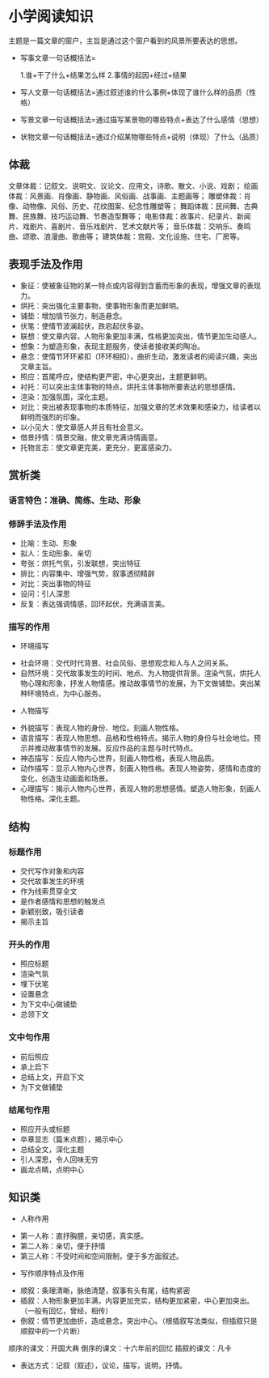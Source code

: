 # 小学阅读知识

主题是一篇文章的窗户，主旨是通过这个窗户看到的风景所要表达的思想。

- 写事文章一句话概括法=

  1.谁+干了什么+结果怎么样
  2.事情的起因+经过+结果

- 写人文章一句话概括法=通过叙述谁的什么事例+体现了谁什么样的品质（性格）
- 写景文章一句话概括法=通过描写某景物的哪些特点+表达了什么感情（思想）
- 状物文章一句话概括法=通过介绍某物哪些特点+说明（体现）了什么（品质）

## 体裁

文章体裁：记叙文、说明文、议论文、应用文，诗歌、散文、小说、戏剧；
绘画体裁：风景画、肖像画、静物画、风俗画、战事画、主题画等；
雕塑体裁：肖像、动物像、风俗、历史、花纹图案、纪念性雕塑等；
舞蹈体裁：民间舞、古典舞、民族舞、技巧运动舞、节奏造型舞等；
电影体裁：故事片、纪录片、新闻片、戏剧片、喜剧片、音乐戏剧片、艺术文献片等；
音乐体裁：交响乐、奏鸣曲、颂歌、浪漫曲、歌曲等；
建筑体裁：宫殿、文化设施、住宅、厂房等。

## 表现手法及作用

- 象征：使被象征物的某一特点或内容得到含蓄而形象的表现，增强文章的表现力。
- 烘托：突出强化主要事物，使事物形象而更加鲜明。
- 铺垫：增加情节张力，制造悬念。
- 伏笔：使情节波澜起伏，跌宕起伏多姿。
- 联想：使文章内容，人物形象更加丰满，性格更加突出，情节更加生动感人。
- 想象：为塑造形象，表现主题服务，使读者接收美的陶冶。
- 悬念：使情节环环紧扣（环环相扣），曲折生动，激发读者的阅读兴趣，突出文章主旨。
- 照应：首尾呼应，使结构更严密，中心更突出，主题更鲜明。
- 衬托：可以突出主体事物的特点，烘托主体事物所要表达的思想感情。
- 渲染：加强氛围，深化主题。
- 对比：突出被表现事物的本质特征，加强文章的艺术效果和感染力，给读者以鲜明而强烈的印象。
- 以小见大：使文章感人并且有社会意义。
- 借景抒情：情景交融，使文章充满诗情画意。
- 托物言志：使文章更完美，更充分，更富感染力。

## 赏析类

### 语言特色：准确、简练、生动、形象

### 修辞手法及作用

- 比喻：生动、形象
- 拟人：生动形象、亲切
- 夸张：烘托气氛，引发联想，突出特征
- 排比：内容集中、增强气势，叙事透彻精辟
- 对比：突出事物的特征
- 设问：引人深思
- 反复：表达强调情感，回环起伏，充满语言美。

### 描写的作用

* 环境描写

- 社会环境：交代时代背景、社会风俗、思想观念和人与人之间关系。
- 自然环境：交代故事发生的时间、地点、为人物提供背景。渲染气氛，烘托人物心理和形象，抒发人物情感。推动故事情节的发展，为下文做铺垫。突出某种环境特点，为中心服务。

* 人物描写

- 外貌描写：表现人物的身份、地位。刻画人物性格。
- 语言描写：表现人物思想、品格和性格特点。揭示人物的身份与社会地位。预示并推动故事情节的发展。反应作品的主题与时代特点。
- 神态描写：反应人物内心世界，刻画人物性格，表现人物品质。
- 动作描写：显示人物内心世界，刻画人物性格。表现人物姿势，感情和态度的变化，创造生动画面和场景。
- 心理描写：揭示人物内心世界，表现人物的思想感情。塑造人物形象，刻画人物性格。深化主题。

## 结构

### 标题作用

- 交代写作对象和内容
- 交代故事发生的环境
- 作为线索贯穿全文
- 是作者感情和思想的触发点
- 新颖别致，吸引读者
- 揭示主旨

### 开头的作用

- 照应标题
- 渲染气氛
- 埋下伏笔
- 设置悬念
- 为下文中心做铺垫
- 总领下文

### 文中句作用

- 前后照应
- 承上启下
- 总结上文，开启下文
- 为下文做铺垫

### 结尾句作用

- 照应开头或标题
- 卒章显志（篇末点题），揭示中心
- 总结全文，深化主题
- 引人深思，令人回味无穷
- 画龙点睛，点明中心

## 知识类

* 人称作用
- 第一人称：直抒胸臆，亲切感，真实感。
- 第二人称：亲切，便于抒情
- 第三人称：不受时间和空间限制，便于多方面叙述。

* 写作顺序特点及作用

- 顺叙：条理清晰，脉络清楚，叙事有头有尾，结构紧密
- 插叙：人物形象更加丰满，内容更加充实，结构更加紧密，中心更加突出。（一般有回忆，曾经，相传）
- 倒叙：情节更加曲折，造成悬念，突出中心。（根插叙写法类似，但插叙只是顺叙中的一个片断）

顺序的课文：开国大典
倒序的课文：十六年前的回忆
插叙的课文：凡卡

* 表达方式：记叙（叙述），议论，描写，说明，抒情。
